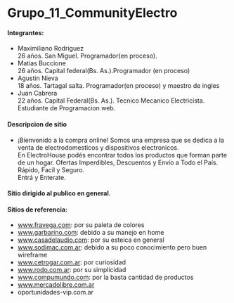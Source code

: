 # Grupo_11_CommunityElectro
#### Integrantes:
- Maximiliano Rodriguez  
  26 años. San Miguel. Programador(en proceso).
- Matias Buccione   
  26 años. Capital federal(Bs. As.).Programador (en proceso)
- Agustin Nieva   
  18 años. Tartagal salta. Programador(en proceso) y maestro de ingles
- Juan Cabrera  
  22 años. Capital Federal(Bs. As.). Tecnico Mecanico Electricista. Estudiante de Programacion web.


#### Descripcion de sitio
- ¡Bienvenido a la compra online!
Somos una empresa que se dedica a la venta de electrodomesticos y dispositivos electronicos.  
En ElectroHouse podés encontrar todos los productos que forman parte de un hogar. Ofertas Imperdibles, Descuentos y Envío a Todo el País. Rápido, Facil y Seguro.  
Entrá y Enterate.
#### Sitio dirigido al publico en general.

#### Sitios de referencia:
- www.fravega.com: por su paleta de colores
- www.garbarino.com: debido a su manejo en home
- www.casadelaudio.com: por su esteica en general
- www.sodimac.com.ar: debido a su poco conocimiento pero buen wireframe
- www.cetrogar.com.ar: por curiosidad 
- www.rodo.com.ar: por su simplicidad
- www.compumundo.com: por la basta cantidad de productos
- www.mercadolibre.com.ar
- oportunidades-vip.com.ar
